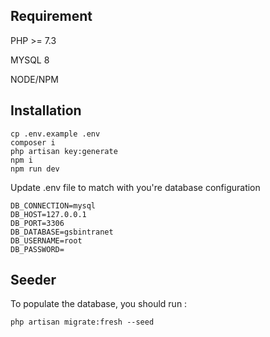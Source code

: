 ## Requirement 

PHP >= 7.3

MYSQL 8

NODE/NPM

## Installation

```
cp .env.example .env
composer i
php artisan key:generate
npm i
npm run dev
```

Update .env file to match with you're database configuration
```
DB_CONNECTION=mysql
DB_HOST=127.0.0.1
DB_PORT=3306
DB_DATABASE=gsbintranet
DB_USERNAME=root
DB_PASSWORD=
```

## Seeder

To populate the database, you should run :
```
php artisan migrate:fresh --seed
```
